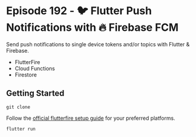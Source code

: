 # Episode 192 - 🐦 Flutter Push Notifications with 🔥 Firebase FCM 

Send push notifications to single device tokens and/or topics with Flutter & Firebase. 

- FlutterFire
- Cloud Functions
- Firestore

## Getting Started

```
git clone
```

Follow the [official flutterfire setup guide](https://firebase.google.com/docs/flutter/setup) for your preferred platforms. 

```
flutter run
```
